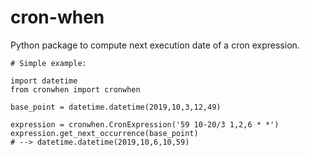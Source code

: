 # cron-when

Python package to compute next execution date of a cron expression.

```
# Simple example:

import datetime
from cronwhen import cronwhen

base_point = datetime.datetime(2019,10,3,12,49)

expression = cronwhen.CronExpression('59 10-20/3 1,2,6 * *')
expression.get_next_occurrence(base_point)
# --> datetime.datetime(2019,10,6,10,59)
```
